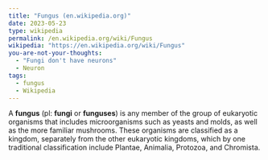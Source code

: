 ```yaml
---
title: "Fungus (en.wikipedia.org)"
date: 2023-05-23
type: wikipedia
permalink: /en.wikipedia.org/wiki/Fungus
wikipedia: "https://en.wikipedia.org/wiki/Fungus"
you-are-not-your-thoughts:
  - "Fungi don't have neurons"
  - Neuron
tags:
  - fungus
  - Wikipedia
---
```

A **fungus** (pl: **fungi** or **funguses**) is any member of the group of eukaryotic organisms that includes microorganisms such as yeasts and molds, as well as the more familiar mushrooms. These organisms are classified as a kingdom, separately from the other eukaryotic kingdoms, which by one traditional classification include Plantae, Animalia, Protozoa, and Chromista.